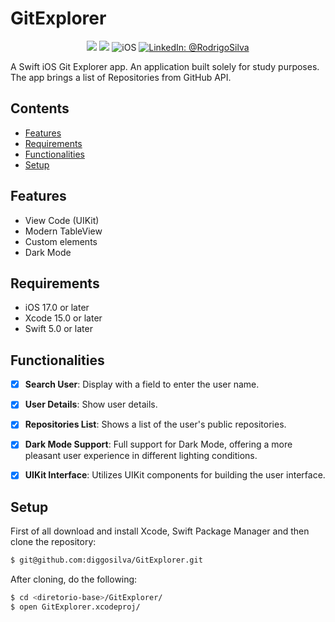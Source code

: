 # GitExplorer

<p align="center">
    <img src="https://img.shields.io/badge/Swift-5.9.1-orange.svg" />
    <img src="https://img.shields.io/badge/Xcode-15.2.X-orange.svg" />
    <img src="https://img.shields.io/badge/platforms-iOS-brightgreen.svg?style=flat" alt="iOS" />
    <a href="https://www.linkedin.com/in/rodrigo-silva-6a53ba300/" target="_blank">
        <img src="https://img.shields.io/badge/LinkedIn-@RodrigoSilva-blue.svg?style=flat" alt="LinkedIn: @RodrigoSilva" />
    </a>
</p>

A Swift iOS Git Explorer app. An application built solely for study purposes. The app brings a list of Repositories from GitHub API.


## Contents

- [Features](#features)
- [Requirements](#requirements)
- [Functionalities](#functionalities)
- [Setup](#setup)

## Features

- View Code (UIKit)
- Modern TableView
- Custom elements
- Dark Mode

## Requirements

- iOS 17.0 or later
- Xcode 15.0 or later
- Swift 5.0 or later

## Functionalities

- [x] **Search User**: Display with a field to enter the user name.
- [x] **User Details**: Show user details.
- [x] **Repositories List**: Shows a list of the user's public repositories.
- [x] **Dark Mode Support**: Full support for Dark Mode, offering a more pleasant user experience in different lighting conditions.
- [x] **UIKit Interface**: Utilizes UIKit components for building the user interface.


## Setup

First of all download and install Xcode, Swift Package Manager and then clone the repository:

```sh
$ git@github.com:diggosilva/GitExplorer.git
```

After cloning, do the following:

```sh
$ cd <diretorio-base>/GitExplorer/
$ open GitExplorer.xcodeproj/
```
